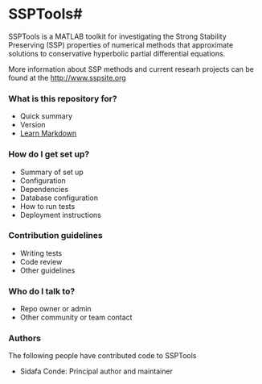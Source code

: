 # SSPTools#

SSPTools is a MATLAB toolkit for investigating the Strong Stability Preserving (SSP) properties of numerical methods that
approximate solutions to conservative hyperbolic partial differential equations. 

More information about SSP methods and current researh projects can be found at the http://www.sspsite.org

### What is this repository for? ###

* Quick summary
* Version
* [Learn Markdown](https://bitbucket.org/tutorials/markdowndemo)

### How do I get set up? ###

* Summary of set up
* Configuration
* Dependencies
* Database configuration
* How to run tests
* Deployment instructions

### Contribution guidelines ###

* Writing tests
* Code review
* Other guidelines

### Who do I talk to? ###

* Repo owner or admin
* Other community or team contact

### Authors ###
The following people have contributed code to SSPTools 

 - Sidafa Conde: Principal author and maintainer
